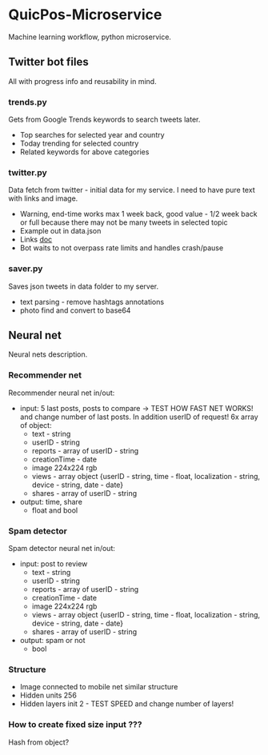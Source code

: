 # QuicPos-Microservice
Machine learning workflow, python microservice.

## Twitter bot files
All with progress info and reusability in mind.

### trends.py
Gets from Google Trends keywords to search tweets later.
* Top searches for selected year and country
* Today trending for selected country
* Related keywords for above categories

### twitter.py
Data fetch from twitter - initial data for my service. I need to have pure text with links and image.
* Warning, end-time works max 1 week back, good value - 1/2 week back or full because there may not be many tweets in selected topic
* Example out in data.json
* Links [doc](https://developer.twitter.com/en/docs/twitter-api/tweets/search/api-reference/get-tweets-search-recent)
* Bot waits to not overpass rate limits and handles crash/pause

### saver.py
Saves json tweets in data folder to my server.
* text parsing - remove hashtags annotations
* photo find and convert to base64



## Neural net
Neural nets description.

### Recommender net
Recommender neural net in/out:
* input: 5 last posts, posts to compare -> TEST HOW FAST NET WORKS! and change number of last posts. In addition userID of request! 6x array of object:
    - text - string
    - userID - string
    - reports - array of userID - string
    - creationTime - date
    - image 224x224 rgb
    - views - array object {userID - string, time - float, localization - string, device - string, date - date}
    - shares - array of userID - string
* output: time, share
    - float and bool

### Spam detector
Spam detector neural net in/out:
* input: post to review
    - text - string
    - userID - string
    - reports - array of userID - string
    - creationTime - date
    - image 224x224 rgb
    - views - array object {userID - string, time - float, localization - string, device - string, date - date}
    - shares - array of userID - string
* output: spam or not
    - bool

### Structure
* Image connected to mobile net similar structure
* Hidden units 256
* Hidden layers init 2 - TEST SPEED and change number of layers!

### How to create fixed size input ???
Hash from object?
